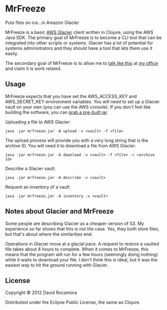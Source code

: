 # MrFreeze

Puts files on ice...in Amazon Glacier

MrFreeze is a basic [AWS Glacier](http://aws.amazon.com/glacier/) client written in Clojure, using the AWS Java SDK. The primary goal of MrFreeze is to become a CLI tool that can be integrated into other scripts or systems. Glacier has a lot of potential for systems administrators and they should have a tool that lets them use it easily.

The secondary goal of MrFreeze is to allow me to [talk like this](http://www.youtube.com/watch?v=SRH-Ywpz1_I) at [my office](http://www.controlgroup.com) and claim it is work related. 

## Usage

MrFreeze expects that you have set the AWS_ACCESS_KEY and AWS_SECRET_KEY environment variables. You will need to set up a Glacier vault on your own (you can use the AWS console). If you don't feel like building the software, you can [grab a pre-built jar](https://github.com/drocamor/MrFreeze/downloads). 

Uploading a file to AWS Glacier:

```java -jar mrfreeze.jar -A upload -v <vault> -f <file>```

The upload process will provide you with a very long string that is the archive ID. You will need it to download a file from AWS Glacier:

```java -jar mrfreeze.jar -A download -v <vault> -f <file> -r <archive id>```

Describe a Glacier vault:

```java -jar mrfreeze.jar -A describe -v <vault>```

Requent an inventory of a vault:

```java -jar mrfreeze.jar -A inventory -v <vault>```


## Notes about Glacier and MrFreeze

Some people are describing Glacier as a cheaper version of S3. My experience so far shows that this is not the case. Yes, they both store files, but that's about where the similarities end.

Operations in Glacier move at a glacial pace. A request to restore a vaulted file takes about 4 hours to complete. When it comes to MrFreeze, this means that the program will run for a few hours (seemingly doing nothing) while it waits to download your file. I don't think this is ideal, but it was the easiest way to hit the ground running with Glacier. 

## License

Copyright © 2012 David Rocamora

Distributed under the Eclipse Public License, the same as Clojure.
